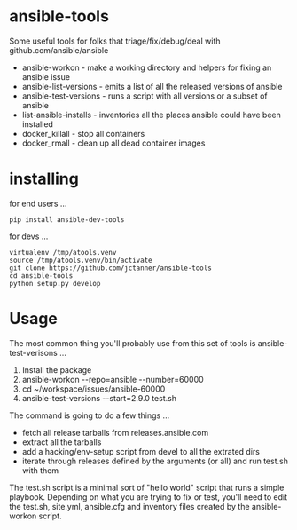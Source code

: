 # ansible-tools

Some useful tools for folks that triage/fix/debug/deal with github.com/ansible/ansible


* ansible-workon - make a working directory and helpers for fixing an ansible issue
* ansible-list-versions - emits a list of all the released versions of ansible
* ansible-test-versions - runs a script with all versions or a subset of ansible
* list-ansible-installs - inventories all the places ansible could have been installed
* docker_killall - stop all containers
* docker_rmall - clean up all dead container images

# installing

for end users ...
```
pip install ansible-dev-tools
```

for devs ...
```
virtualenv /tmp/atools.venv
source /tmp/atools.venv/bin/activate
git clone https://github.com/jctanner/ansible-tools
cd ansible-tools
python setup.py develop
```

# Usage

The most common thing you'll probably use from this set of tools is ansible-test-verisons ...

1. Install the package
2. ansible-workon --repo=ansible --number=60000
3. cd ~/workspace/issues/ansible-60000
4. ansible-test-versions --start=2.9.0 test.sh

The command is going to do a few things ...
* fetch all release tarballs from releases.ansible.com
* extract all the tarballs
* add a hacking/env-setup script from devel to all the extrated dirs
* iterate through releases defined by the arguments (or all) and run test.sh with them

The test.sh script is a minimal sort of "hello world" script that runs a simple playbook. Depending on what you are trying to fix or test, you'll need to edit the test.sh, site.yml, ansible.cfg and inventory files created by the ansible-workon script.
